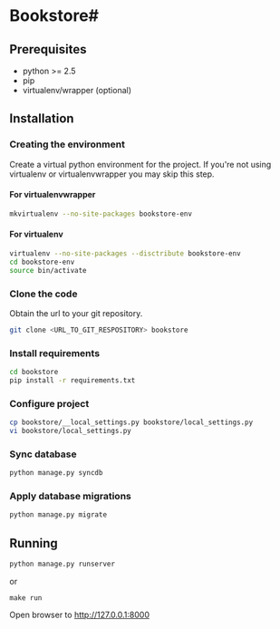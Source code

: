 # Bookstore#
## Prerequisites ##

- python >= 2.5
- pip
- virtualenv/wrapper (optional)

## Installation ##
### Creating the environment ###
Create a virtual python environment for the project.
If you're not using virtualenv or virtualenvwrapper you may skip this step.

#### For virtualenvwrapper ####
```bash
mkvirtualenv --no-site-packages bookstore-env
```

#### For virtualenv ####
```bash
virtualenv --no-site-packages --disctribute bookstore-env
cd bookstore-env
source bin/activate
```

### Clone the code ###
Obtain the url to your git repository.

```bash
git clone <URL_TO_GIT_RESPOSITORY> bookstore
```

### Install requirements ###
```bash
cd bookstore
pip install -r requirements.txt
```

### Configure project ###
```bash
cp bookstore/__local_settings.py bookstore/local_settings.py
vi bookstore/local_settings.py
```

### Sync database ###
```bash
python manage.py syncdb
```

### Apply database migrations ###
```bash
python manage.py migrate
```

## Running ##
```bash
python manage.py runserver
```
or 
```
make run
```

Open browser to http://127.0.0.1:8000
